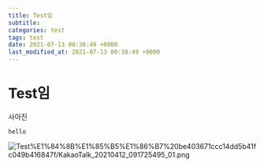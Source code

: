 ```yaml
---
title: Test임
subtitle: 
categories: test
tags: test
date: 2021-07-13 00:38:49 +0000
last_modified_at: 2021-07-13 00:38:49 +0000
---
```

# Test임

사아진

`hello`

![Test%E1%84%8B%E1%85%B5%E1%86%B7%20be403671ccc14dd5b41fc049b416847f/KakaoTalk_20210412_091725495_01.png](Test%E1%84%8B%E1%85%B5%E1%86%B7%20be403671ccc14dd5b41fc049b416847f/KakaoTalk_20210412_091725495_01.png)